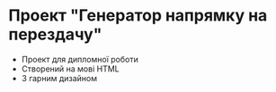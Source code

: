 # Проект "Генератор напрямку на перездачу"

- Проект для дипломної роботи
- Cтворений на мові HTML
- З гарним дизайном
